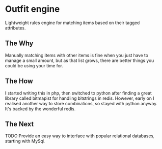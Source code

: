 # Outfit engine

Lightweight rules engine for matching items based on their tagged attributes.

## The Why

Manually matching items with other items is fine when you just have to manage a
small amount, but as that list grows, there are better things you could be
using your time for.

## The How

I started writing this in php, then switched to python after finding a great
library called bitmapist for handling bitstrings in redis. However, early on I realised
another way to store combinations, so stayed with python anyway. It's backed by the wonderful redis.

## The Next

TODO Provide an easy way to interface with popular relational databases,
starting with MySql.




